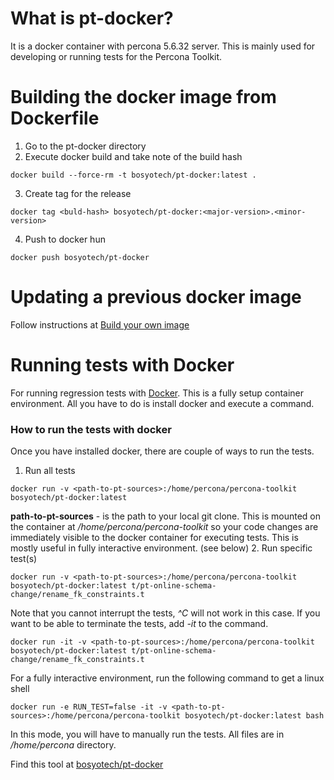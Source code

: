 # What is pt-docker?
It is a docker container with percona 5.6.32 server. This is mainly used for developing or running tests for the Percona Toolkit.

# Building the docker image from Dockerfile
1. Go to the pt-docker directory
2. Execute docker build and take note of the build hash
```
docker build --force-rm -t bosyotech/pt-docker:latest .
```
3. Create tag for the release
```
docker tag <buld-hash> bosyotech/pt-docker:<major-version>.<minor-version>
```
4. Push to docker hun
```
docker push bosyotech/pt-docker
```

# Updating a previous docker image
Follow instructions at [Build your own image](https://docs.docker.com/engine/tutorials/dockerimages/)

# Running tests with Docker
For running regression tests with [Docker](https://www.docker.com). This is a fully setup container environment. All you have to do is install docker and execute a command.
### How to run the tests with docker
Once you have installed docker, there are couple of ways to run the tests.
1. Run all tests
```
docker run -v <path-to-pt-sources>:/home/percona/percona-toolkit bosyotech/pt-docker:latest
```
**path-to-pt-sources** - is the path to your local git clone. This is mounted on the container at */home/percona/percona-toolkit* so your code changes are immediately visible to the docker container for executing tests. This is mostly useful in fully interactive environment. (see below)
2. Run specific test(s)
```
docker run -v <path-to-pt-sources>:/home/percona/percona-toolkit bosyotech/pt-docker:latest t/pt-online-schema-change/rename_fk_constraints.t
```
Note that you cannot interrupt the tests, *^C* will not work in this case. If you want to be able to terminate the tests, add *-it* to the command.
```
docker run -it -v <path-to-pt-sources>:/home/percona/percona-toolkit bosyotech/pt-docker:latest t/pt-online-schema-change/rename_fk_constraints.t
```
For a fully interactive environment, run the following command to get a linux shell
```
docker run -e RUN_TEST=false -it -v <path-to-pt-sources>:/home/percona/percona-toolkit bosyotech/pt-docker:latest bash
```
In this mode, you will have to manually run the tests. All files  are in */home/percona* directory.

Find this tool at [bosyotech/pt-docker](https://hub.docker.com/r/bosyotech/pt-docker/)
